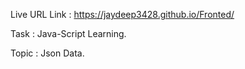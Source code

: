 Live URL Link : https://jaydeep3428.github.io/Fronted/

Task : Java-Script Learning.

Topic : Json Data.
